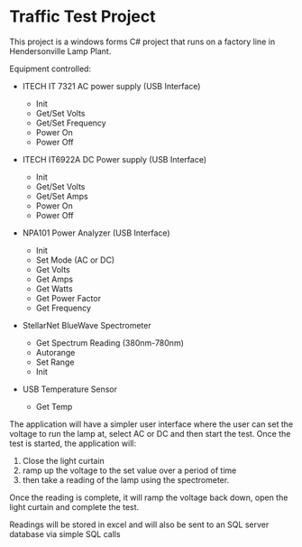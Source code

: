﻿# Traffic Test Project

This project is a windows forms C# project that runs on a factory line in Hendersonville Lamp Plant.

Equipment controlled:
 
- ITECH IT 7321 AC power supply (USB Interface)
	- Init
	- Get/Set Volts
	- Get/Set Frequency
	- Power On
	- Power Off

- ITECH IT6922A DC Power supply (USB Interface)
	- Init
	- Get/Set Volts
	- Get/Set Amps
	- Power On
	- Power Off

- NPA101 Power Analyzer (USB Interface)
	- Init
	- Set Mode (AC or DC)
	- Get Volts
	- Get Amps
	- Get Watts
	- Get Power Factor
	- Get Frequency

- StellarNet BlueWave Spectrometer
	- Get Spectrum Reading (380nm-780nm)
	- Autorange
	- Set Range
	- Init

- USB Temperature Sensor
	- Get Temp


The application will have a simpler user interface where the user can set the voltage to run the lamp at, select AC or DC and then start the test. 
Once the test is started, the application will:
1. Close the light curtain
2. ramp up the voltage to the set value over a period of time
3. then take a reading of the lamp using the spectrometer.

Once the reading is complete, it will ramp the voltage back down, open the light curtain and complete the test.

Readings will be stored in excel and will also be sent to an SQL server database via simple SQL calls